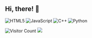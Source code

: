 ## Hi, there! 👋

![HTML5](https://img.shields.io/badge/html5-%23E34F26.svg?style=for-the-badge&logo=html5&logoColor=white) ![JavaScript](https://img.shields.io/badge/javascript-%23323330.svg?style=for-the-badge&logo=javascript&logoColor=%23F7DF1E) ![C++](https://img.shields.io/badge/c++-%2300599C.svg?style=for-the-badge&logo=c%2B%2B&logoColor=white) ![Python](https://img.shields.io/badge/python-3670A0?style=for-the-badge&logo=python&logoColor=ffdd54)

![Visitor Count](https://komarev.com/ghpvc/?username=gafnaa&color=blue&style=flat)
[![](https://visitcount.itsvg.in/api?id=gafnaa&icon=0&color=0)](https://visitcount.itsvg.in)

